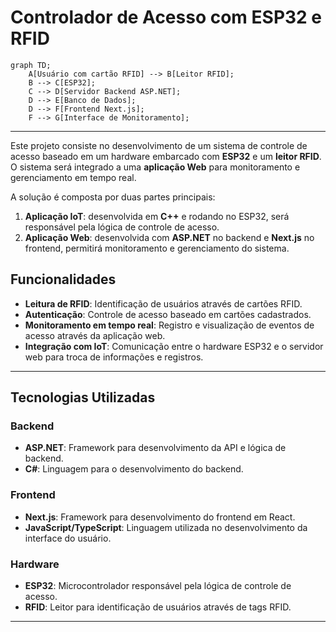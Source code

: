 
# Controlador de Acesso com ESP32 e RFID

```mermaid
graph TD;
    A[Usuário com cartão RFID] --> B[Leitor RFID];
    B --> C[ESP32];
    C --> D[Servidor Backend ASP.NET];
    D --> E[Banco de Dados];
    D --> F[Frontend Next.js];
    F --> G[Interface de Monitoramento];
```
---

Este projeto consiste no desenvolvimento de um sistema de controle de acesso baseado em um hardware embarcado com **ESP32** e um **leitor RFID**. O sistema será integrado a uma **aplicação Web** para monitoramento e gerenciamento em tempo real.

A solução é composta por duas partes principais:
1. **Aplicação IoT**: desenvolvida em **C++** e rodando no ESP32, será responsável pela lógica de controle de acesso.
2. **Aplicação Web**: desenvolvida com **ASP.NET** no backend e **Next.js** no frontend, permitirá monitoramento e gerenciamento do sistema.

## Funcionalidades

- **Leitura de RFID**: Identificação de usuários através de cartões RFID.
- **Autenticação**: Controle de acesso baseado em cartões cadastrados.
- **Monitoramento em tempo real**: Registro e visualização de eventos de acesso através da aplicação web.
- **Integração com IoT**: Comunicação entre o hardware ESP32 e o servidor web para troca de informações e registros.

---

## Tecnologias Utilizadas

### Backend
- **ASP.NET**: Framework para desenvolvimento da API e lógica de backend.
- **C#**: Linguagem para o desenvolvimento do backend.

### Frontend
- **Next.js**: Framework para desenvolvimento do frontend em React.
- **JavaScript/TypeScript**: Linguagem utilizada no desenvolvimento da interface do usuário.

### Hardware
- **ESP32**: Microcontrolador responsável pela lógica de controle de acesso.
- **RFID**: Leitor para identificação de usuários através de tags RFID.

---